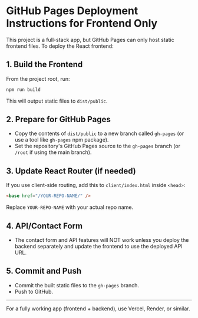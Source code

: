 # GitHub Pages Deployment Instructions for Frontend Only

This project is a full-stack app, but GitHub Pages can only host static frontend files. To deploy the React frontend:

## 1. Build the Frontend

From the project root, run:
```bash
npm run build
```
This will output static files to `dist/public`.

## 2. Prepare for GitHub Pages

- Copy the contents of `dist/public` to a new branch called `gh-pages` (or use a tool like `gh-pages` npm package).
- Set the repository's GitHub Pages source to the `gh-pages` branch (or `/root` if using the main branch).

## 3. Update React Router (if needed)
If you use client-side routing, add this to `client/index.html` inside `<head>`:
```html
<base href="/YOUR-REPO-NAME/" />
```
Replace `YOUR-REPO-NAME` with your actual repo name.

## 4. API/Contact Form
- The contact form and API features will NOT work unless you deploy the backend separately and update the frontend to use the deployed API URL.

## 5. Commit and Push
- Commit the built static files to the `gh-pages` branch.
- Push to GitHub.

---

For a fully working app (frontend + backend), use Vercel, Render, or similar.
